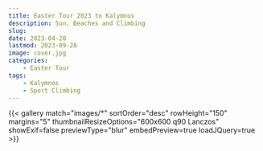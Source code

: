 ```yaml
---
title: Easter Tour 2023 to Kalymnos
description: Sun, Beaches and Climbing
slug: 
date: 2023-04-20
lastmod: 2023-09-28
image: cover.jpg
categories:
    - Easter Tour
tags:
    - Kalymnos
    - Sport Climbing
---
```


{{< gallery match="images/*" sortOrder="desc" rowHeight="150" margins="5" thumbnailResizeOptions="600x600 q90 Lanczos" showExif=false previewType="blur" embedPreview=true loadJQuery=true >}}